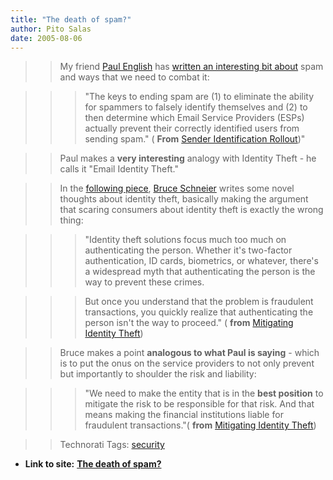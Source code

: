 ```yaml
---
title: "The death of spam?"
author: Pito Salas
date: 2005-08-06
---
```



>>

>> My friend [Paul English](<http://www.paulenglish.com/>) has [written an
interesting bit about](<http://paulenglish.com/spam/>) spam and ways that we
need to combat it:

>>

>>> "The keys to ending spam are (1) to eliminate the ability for spammers to
falsely identify themselves and (2) to then determine which Email Service
Providers (ESPs) actually prevent their correctly identified users from
sending spam." ( **From** [Sender Identification
Rollout](<http://www.paulenglish.com/spam/>))"

>>

>> Paul makes a **very interesting** analogy with Identity Theft - he calls it
"Email Identity Theft."

>>

>> In the [following
piece](<http://www.schneier.com/blog/archives/2005/04/mitigating_iden.html>),
[Bruce Schneier](<http://www.schneier.com/index.html>) writes some novel
thoughts about identity theft, basically making the argument that scaring
consumers about identity theft is exactly the wrong thing:

>>

>>> "Identity theft solutions focus much too much on authenticating the
person. Whether it's two-factor authentication, ID cards, biometrics, or
whatever, there's a widespread myth that authenticating the person is the way
to prevent these crimes.

>>>

>>> But once you understand that the problem is fraudulent transactions, you
quickly realize that authenticating the person isn't the way to proceed." (
**from** [Mitigating Identity
Theft](<http://www.schneier.com/blog/archives/2005/04/mitigating_iden.html>))

>>

>> Bruce makes a point **analogous to what Paul is saying** - which is to put
the onus on the service providers to not only prevent but importantly to
shoulder the risk and liability:

>>

>>> "We need to make the entity that is in the **best position** to mitigate
the risk to be responsible for that risk. And that means making the financial
institutions liable for fraudulent transactions."( **from** [Mitigating
Identity
Theft](<http://www.schneier.com/blog/archives/2005/04/mitigating_iden.html>))

>>

>> Technorati Tags: [security](<http://technorati.com/tag/security>)


* **Link to site:** **[The death of spam?](None)**
